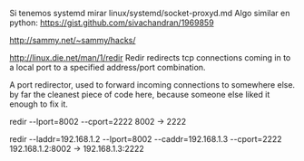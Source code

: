 Si tenemos systemd mirar linux/systemd/socket-proxyd.md
Algo similar en python: https://gist.github.com/sivachandran/1969859


http://sammy.net/~sammy/hacks/

http://linux.die.net/man/1/redir
Redir redirects tcp connections coming in to a local port to a specified address/port combination.

A port redirector, used to forward incoming connections to somewhere else. by far the cleanest piece of code here, because someone else liked it enough to fix it.


redir --lport=8002 --cport=2222
8002 -> 2222



redir --laddr=192.168.1.2 --lport=8002 --caddr=192.168.1.3 --cport=2222
192.168.1.2:8002 -> 192.168.1.3:2222
